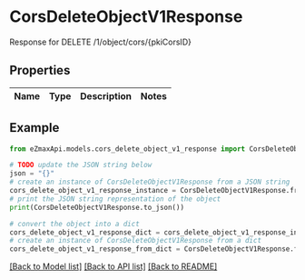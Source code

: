 # CorsDeleteObjectV1Response

Response for DELETE /1/object/cors/{pkiCorsID}

## Properties

Name | Type | Description | Notes
------------ | ------------- | ------------- | -------------

## Example

```python
from eZmaxApi.models.cors_delete_object_v1_response import CorsDeleteObjectV1Response

# TODO update the JSON string below
json = "{}"
# create an instance of CorsDeleteObjectV1Response from a JSON string
cors_delete_object_v1_response_instance = CorsDeleteObjectV1Response.from_json(json)
# print the JSON string representation of the object
print(CorsDeleteObjectV1Response.to_json())

# convert the object into a dict
cors_delete_object_v1_response_dict = cors_delete_object_v1_response_instance.to_dict()
# create an instance of CorsDeleteObjectV1Response from a dict
cors_delete_object_v1_response_from_dict = CorsDeleteObjectV1Response.from_dict(cors_delete_object_v1_response_dict)
```
[[Back to Model list]](../README.md#documentation-for-models) [[Back to API list]](../README.md#documentation-for-api-endpoints) [[Back to README]](../README.md)


